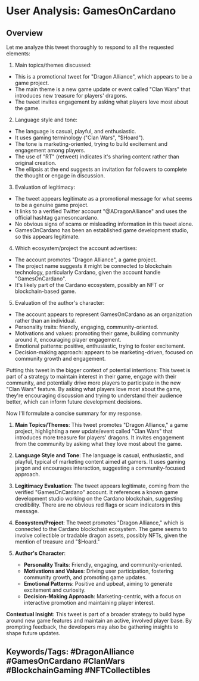 # User Analysis: GamesOnCardano

## Overview

<think>
Let me analyze this tweet thoroughly to respond to all the requested elements:

1. Main topics/themes discussed:
- This is a promotional tweet for "Dragon Alliance", which appears to be a game project.
- The main theme is a new game update or event called "Clan Wars" that introduces new treasure for players' dragons.
- The tweet invites engagement by asking what players love most about the game.

2. Language style and tone:
- The language is casual, playful, and enthusiastic.
- It uses gaming terminology ("Clan Wars", "$Hoard").
- The tone is marketing-oriented, trying to build excitement and engagement among players.
- The use of "RT" (retweet) indicates it's sharing content rather than original creation.
- The ellipsis at the end suggests an invitation for followers to complete the thought or engage in discussion.

3. Evaluation of legitimacy:
- The tweet appears legitimate as a promotional message for what seems to be a genuine game project.
- It links to a verified Twitter account "@ADragonAlliance" and uses the official hashtag gamesoncardano.
- No obvious signs of scams or misleading information in this tweet alone.
- GamesOnCardano has been an established game development studio, so this appears legitimate.

4. Which ecosystem/project the account advertises:
- The account promotes "Dragon Alliance", a game project.
- The project name suggests it might be connected to blockchain technology, particularly Cardano, given the account handle "GamesOnCardano".
- It's likely part of the Cardano ecosystem, possibly an NFT or blockchain-based game.

5. Evaluation of the author's character:
- The account appears to represent GamesOnCardano as an organization rather than an individual.
- Personality traits: friendly, engaging, community-oriented.
- Motivations and values: promoting their game, building community around it, encouraging player engagement.
- Emotional patterns: positive, enthusiastic, trying to foster excitement.
- Decision-making approach: appears to be marketing-driven, focused on community growth and engagement.

Putting this tweet in the bigger context of potential intentions:
This tweet is part of a strategy to maintain interest in their game, engage with their community, and potentially drive more players to participate in the new "Clan Wars" feature. By asking what players love most about the game, they're encouraging discussion and trying to understand their audience better, which can inform future development decisions.

Now I'll formulate a concise summary for my response.
</think>

1. **Main Topics/Themes**: This tweet promotes "Dragon Alliance," a game project, highlighting a new update/event called "Clan Wars" that introduces more treasure for players' dragons. It invites engagement from the community by asking what they love most about the game.

2. **Language Style and Tone**: The language is casual, enthusiastic, and playful, typical of marketing content aimed at gamers. It uses gaming jargon and encourages interaction, suggesting a community-focused approach.

3. **Legitimacy Evaluation**: The tweet appears legitimate, coming from the verified "GamesOnCardano" account. It references a known game development studio working on the Cardano blockchain, suggesting credibility. There are no obvious red flags or scam indicators in this message.

4. **Ecosystem/Project**: The tweet promotes "Dragon Alliance," which is connected to the Cardano blockchain ecosystem. The game seems to involve collectible or tradable dragon assets, possibly NFTs, given the mention of treasure and "$Hoard."

5. **Author's Character**:
   - **Personality Traits**: Friendly, engaging, and community-oriented.
   - **Motivations and Values**: Driving user participation, fostering community growth, and promoting game updates.
   - **Emotional Patterns**: Positive and upbeat, aiming to generate excitement and curiosity.
   - **Decision-Making Approach**: Marketing-centric, with a focus on interactive promotion and maintaining player interest.

**Contextual Insight**: This tweet is part of a broader strategy to build hype around new game features and maintain an active, involved player base. By prompting feedback, the developers may also be gathering insights to shape future updates.

**Keywords/Tags**: #DragonAlliance #GamesOnCardano #ClanWars #BlockchainGaming #NFTCollectibles
---
